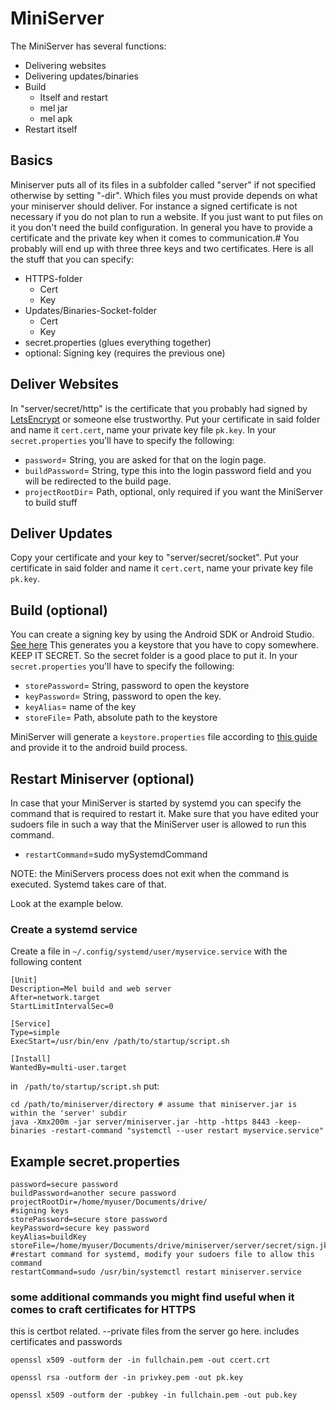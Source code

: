 # MiniServer
The MiniServer has several functions:
* Delivering websites
* Delivering updates/binaries
* Build 
    * Itself and restart
    * mel jar
    * mel apk
* Restart itself
## Basics
Miniserver puts all of its files in a subfolder  called "server" if not specified otherwise by setting "-dir".
Which files you must provide depends on what your miniserver should deliver. For instance a signed certificate is not necessary if you do not plan to run a website.
If you just want to put files on it you don't need the build configuration.
In general you have to provide a certificate and the private key when it comes to communication.#
You probably will end up with three three keys and two certificates.
Here is all the stuff that you can specify:
* HTTPS-folder
    * Cert
    * Key
* Updates/Binaries-Socket-folder
    * Cert
    * Key
* secret.properties (glues everything together)
* optional: Signing key (requires the previous one)


## Deliver Websites
In "server/secret/http" is the certificate that you probably had signed by [LetsEncrypt](https://letsencrypt.org/) or someone else trustworthy.
Put your certificate in said folder and name it `cert.cert`, name your private key file `pk.key`.
In your `secret.properties` you'll have to specify the following:
* `password`= String, you are asked for that on the login page.
* `buildPassword`= String, type this into the login password field and you will be redirected to the build page.
* `projectRootDir`= Path, optional, only required if you want the MiniServer to build stuff


## Deliver Updates
Copy your certificate and your key to "server/secret/socket".
Put your certificate in said folder and name it `cert.cert`, name your private key file `pk.key`.

## Build (optional)
You can create a signing key by using the Android SDK or Android Studio. [See here](https://developer.android.com/studio/publish/app-signing#generate-key)
This generates you a keystore that you have to copy somewhere. KEEP IT SECRET. So the secret folder is a good place to put it.
In your `secret.properties` you'll have to specify the following:

* `storePassword`= String, password to open the keystore
* `keyPassword`= String, password to open the key.
* `keyAlias`= name of the key
* `storeFile`= Path, absolute path to the keystore

MiniServer will generate a `keystore.properties` file according to [this guide](https://developer.android.com/studio/publish/app-signing#secure-key)
and provide it to the android build process.

## Restart Miniserver (optional)
In case that your MiniServer is started by systemd you can specify the command that is required to restart it.
Make sure that you have edited your sudoers file in such a way that the MiniServer user is allowed to run this command.

* `restartCommand`=sudo mySystemdCommand

NOTE: the MiniServers process does not exit when the command is executed. Systemd takes care of that.

Look at the example below.

### Create a systemd service
Create a file in `~/.config/systemd/user/myservice.service` with the following content
```editorconfig
[Unit]
Description=Mel build and web server
After=network.target
StartLimitIntervalSec=0

[Service]
Type=simple
ExecStart=/usr/bin/env /path/to/startup/script.sh

[Install]
WantedBy=multi-user.target
```
in ` /path/to/startup/script.sh` put:
```shell script
cd /path/to/miniserver/directory # assume that miniserver.jar is within the 'server' subdir  
java -Xmx200m -jar server/miniserver.jar -http -https 8443 -keep-binaries -restart-command "systemctl --user restart myservice.service"
```
## Example secret.properties
```properties
password=secure password
buildPassword=another secure password
projectRootDir=/home/myuser/Documents/drive/
#signing keys
storePassword=secure store password
keyPassword=secure key password
keyAlias=buildKey
storeFile=/home/myuser/Documents/drive/miniserver/server/secret/sign.jks 
#restart command for systemd, modify your sudoers file to allow this command
restartCommand=sudo /usr/bin/systemctl restart miniserver.service
```


### some additional commands you might find useful when it comes to craft certificates for HTTPS
this is certbot related.
--private files from the server go here. includes certificates and passwords

`openssl x509 -outform der -in fullchain.pem -out ccert.crt`

`openssl rsa -outform der -in privkey.pem -out pk.key`

`openssl x509 -outform der -pubkey -in fullchain.pem -out pub.key`
